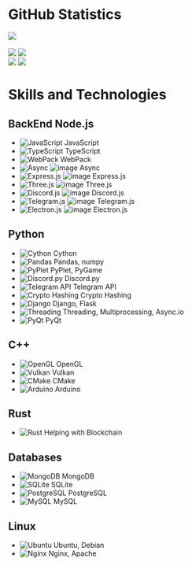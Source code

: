 # GitHub Statistics

[![](https://github-readme-stats.vercel.app/api?username=ArtemkaDev&show_icons=true&theme=radical&count_private=true&hide=issues,stars)](https://github.com/ArtemkaDev?tab=repositories) <br /> <br />
[![](https://github-readme-stats.vercel.app/api/pin?username=ArtemkaDev&repo=UCS&theme=radical)](https://github.com/ArtemkaDev/UCS)
[![](https://github-readme-stats.vercel.app/api/pin?username=ArtemkaDev&repo=RPGame&theme=radical)](https://github.com/ArtemkaDev/RPGame)
<br>
[![](https://github-readme-stats.vercel.app/api/pin?username=ArtemkaDev&repo=HttpRpc&theme=radical)](https://github.com/ArtemkaDev/HttpRpc)
[![](https://github-readme-stats.vercel.app/api/pin?username=AploCoin&repo=PythonTools&theme=radical)](https://github.com/AploCoin/PythonTools)


# Skills and Technologies

## BackEnd Node.js
- ![JavaScript](https://github.com/ArtemkaDev/ArtemkaDev/assets/87724011/14302163-8d7c-4e1d-bbdc-a2767520372b) JavaScript
- ![TypeScript](https://github.com/ArtemkaDev/ArtemkaDev/assets/87724011/898bd7d1-18d8-49e4-96bf-7d937098f8bc) TypeScript
- ![WebPack](https://github.com/ArtemkaDev/ArtemkaDev/assets/87724011/bc7d4796-ecdb-4b49-b97a-84cd865fdd87) WebPack
- ![Async](ссылка-на-иконку-async) ![image](https://github.com/ArtemkaDev/ArtemkaDev/assets/87724011/fc5bcc3f-8334-443b-87a6-5ac05dfbcf7c)
 Async
- ![Express.js](ссылка-на-иконку-expressjs) ![image](https://github.com/ArtemkaDev/ArtemkaDev/assets/87724011/603288f9-fe6f-423c-839f-eb8ec4cdb8d7)
Express.js
- ![Three.js](ссылка-на-иконку-threejs) ![image](https://github.com/ArtemkaDev/ArtemkaDev/assets/87724011/4b770848-9178-4670-9a74-1f0da64dd397)
 Three.js
- ![Discord.js](ссылка-на-иконку-discordjs) ![image](https://github.com/ArtemkaDev/ArtemkaDev/assets/87724011/7ab0a145-e6de-45c0-813a-d9b87f2ab830)
Discord.js
- ![Telegram.js](ссылка-на-иконку-telegramjs) ![image](https://github.com/ArtemkaDev/ArtemkaDev/assets/87724011/d3cfdc29-14db-4a05-86f5-1563f9313871)
Telegram.js
- ![Electron.js](ссылка-на-иконку-electronjs) ![image](https://github.com/ArtemkaDev/ArtemkaDev/assets/87724011/8ed3e9df-bb6f-424d-9056-3965b05b3bc8)
Electron.js

## Python
- ![Cython](ссылка-на-иконку-cython) Cython
- ![Pandas](ссылка-на-иконку-pandas) Pandas, numpy
- ![PyPlet](ссылка-на-иконку-pyplet) PyPlet, PyGame
- ![Discord.py](ссылка-на-иконку-discordpy) Discord.py
- ![Telegram API](ссылка-на-иконку-telegramapi) Telegram API
- ![Crypto Hashing](ссылка-на-иконку-crypto) Crypto Hashing
- ![Django](ссылка-на-иконку-django) Django, Flask
- ![Threading](ссылка-на-иконку-threading) Threading, Multiprocessing, Async.io
- ![PyQt](ссылка-на-иконку-pyqt) PyQt

## C++
- ![OpenGL](ссылка-на-иконку-opengl) OpenGL
- ![Vulkan](ссылка-на-иконку-vulkan) Vulkan
- ![CMake](ссылка-на-иконку-cmake) CMake
- ![Arduino](ссылка-на-иконку-arduino) Arduino

## Rust
- ![Rust](ссылка-на-иконку-rust) Helping with Blockchain

## Databases
- ![MongoDB](ссылка-на-иконку-mongodb) MongoDB
- ![SQLite](ссылка-на-иконку-sqlite) SQLite
- ![PostgreSQL](ссылка-на-иконку-postgresql) PostgreSQL
- ![MySQL](ссылка-на-иконку-mysql) MySQL

## Linux
- ![Ubuntu](ссылка-на-иконку-ubuntu) Ubuntu, Debian
- ![Nginx](ссылка-на-иконку-nginx) Nginx, Apache

